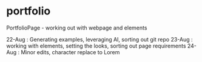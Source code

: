 # portfolio
PortfolioPage - working out with webpage and elements

22-Aug : Generating examples, leveraging AI, sorting out git repo
23-Aug : working with elements, setting the looks, sorting out page requirements
24-Aug : Minor edits, character replace to Lorem
